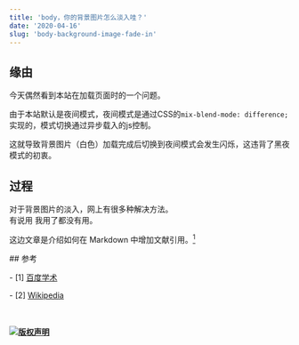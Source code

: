 ```yaml
---
title: 'body，你的背景图片怎么淡入哇？'
date: '2020-04-16'
slug: 'body-background-image-fade-in'
---
```


## 缘由

今天偶然看到本站在加载页面时的一个问题。

由于本站默认是夜间模式，夜间模式是通过CSS的`mix-blend-mode: difference;`实现的，模式切换通过异步载入的js控制。

这就导致背景图片（白色）加载完成后切换到夜间模式会发生闪烁，这违背了黑夜模式的初衷。

## 过程

对于背景图片的淡入，网上有很多种解决方法。  
有说用
我用了都没有用。

这边文章是介绍如何在 Markdown 中增加文献引用。[<sup>1</sup>](#refer-anchor-1)

## 参考

- [1] [百度学术](http://xueshu.baidu.com/)

- [2] [Wikipedia](https://en.wikipedia.org/wiki/Main_Page)

```javascript
```

```css
```

#### [![版权声明](https://zsdycs.cn/images/creativecommons-cc.svg)](https://creativecommons.org/licenses/by-nc-nd/4.0/)
